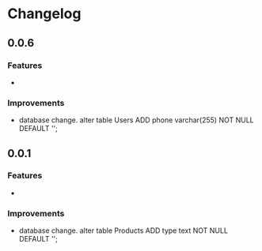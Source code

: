 Changelog
=========
0.0.6
-------------
### Features
* 
### Improvements
* database change.
alter table Users ADD phone varchar(255) NOT NULL DEFAULT '';

0.0.1
-------------
### Features
* 
### Improvements
* database change.
alter table Products ADD type text NOT NULL DEFAULT '';

